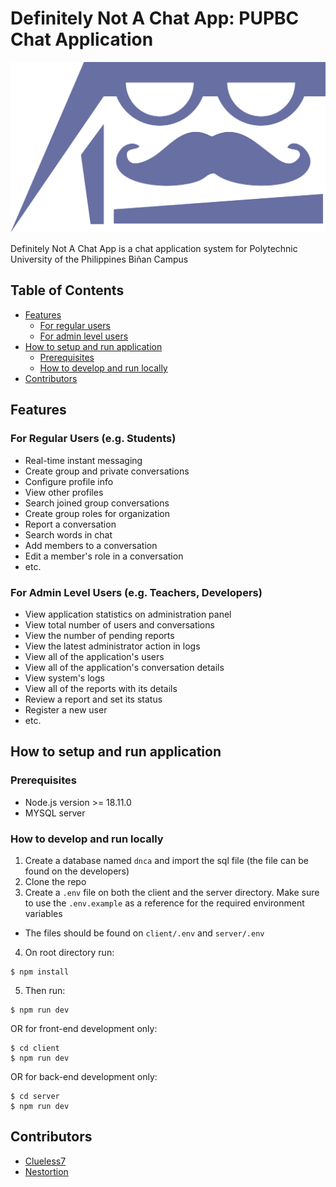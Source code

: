 # Definitely Not A Chat App: PUPBC Chat Application

![DNCA Logo](./client/src/assets/logo.png)

Definitely Not A Chat App is a chat application system for Polytechnic University of the Philippines Biñan Campus

## Table of Contents

- [Features](#features)
  - [For regular users](#for-regular-users-eg-students)
  - [For admin level users](#for-admin-level-users-eg-teachers-developers)
- [How to setup and run application](#how-to-setup-and-run-application)
  - [Prerequisites](#prerequisites)
  - [How to develop and run locally](#how-to-develop-and-run-locally)
- [Contributors](#contributors)

## Features

### For Regular Users (e.g. Students)

- Real-time instant messaging
- Create group and private conversations
- Configure profile info
- View other profiles
- Search joined group conversations
- Create group roles for organization
- Report a conversation
- Search words in chat
- Add members to a conversation
- Edit a member's role in a conversation
- etc.

### For Admin Level Users (e.g. Teachers, Developers)

- View application statistics on administration panel
- View total number of users and conversations
- View the number of pending reports
- View the latest administrator action in logs
- View all of the application's users
- View all of the application's conversation details
- View system's logs
- View all of the reports with its details
- Review a report and set its status
- Register a new user
- etc.

## How to setup and run application

### Prerequisites

- Node.js version >= 18.11.0
- MYSQL server

### How to develop and run locally

1. Create a database named `dnca` and import the sql file (the file can be found on the developers)
2. Clone the repo
3. Create a `.env` file on both the client and the server directory. Make sure to use the `.env.example` as a reference for the required environment variables

- The files should be found on `client/.env` and `server/.env`

4. On root directory run:

```console
$ npm install
```

5. Then run:

```console
$ npm run dev
```

OR for front-end development only:

```console
$ cd client
$ npm run dev
```

OR for back-end development only:

```console
$ cd server
$ npm run dev
```

## Contributors

- [Clueless7](https://github.com/Clueless7)
- [Nestortion](https://github.com/Nestortion)
